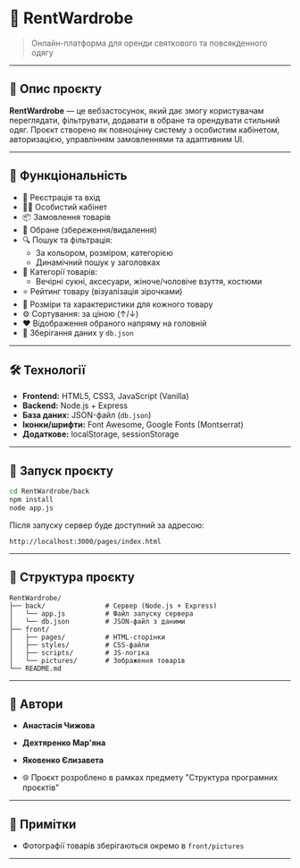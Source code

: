 # 👗 RentWardrobe

> Онлайн-платформа для оренди святкового та повсякденного одягу

---

## 📌 Опис проєкту

**RentWardrobe** — це вебзастосунок, який дає змогу користувачам переглядати, фільтрувати, додавати в обране та орендувати стильний одяг. Проєкт створено як повноцінну систему з особистим кабінетом, авторизацією, управлінням замовленнями та адаптивним UI.

---

## 🧩 Функціональність

- 🔐 Реєстрація та вхід
- 🙋‍♀️ Особистий кабінет
- 📦 Замовлення товарів
- 💖 Обране (збереження/видалення)
- 🔍 Пошук та фільтрація:
  - За кольором, розміром, категорією
  - Динамічний пошук у заголовках
- 🧾 Категорії товарів:
  - Вечірні сукні, аксесуари, жіноче/чоловіче взуття, костюми
- ⭐ Рейтинг товару (візуалізація зірочками)
- 📐 Розміри та характеристики для кожного товару
- ⚙️ Сортування: за ціною (↑/↓)
- ❤️ Відображення обраного напряму на головній
- 📄 Зберігання даних у `db.json`

---

## 🛠 Технології

- **Frontend:** HTML5, CSS3, JavaScript (Vanilla)
- **Backend:** Node.js + Express
- **База даних:** JSON-файл (`db.json`)
- **Іконки/шрифти:** Font Awesome, Google Fonts (Montserrat)
- **Додаткове:** localStorage, sessionStorage

---

## 🔧 Запуск проєкту

```bash
cd RentWardrobe/back
npm install
node app.js
```

Після запуску сервер буде доступний за адресою:

```
http://localhost:3000/pages/index.html
```

---

## 📁 Структура проєкту

```
RentWardrobe/
├── back/               # Сервер (Node.js + Express)
│   └── app.js          # Файл запуску сервера
│   └── db.json         # JSON-файл з даними
├── front/
│   ├── pages/          # HTML-сторінки
│   ├── styles/         # CSS-файли
│   ├── scripts/        # JS-логіка
│   └── pictures/       # Зображення товарів
└── README.md
```

---

## 👤 Автори

- **Анастасія Чижова**
- **Дехтяренко Мар'яна**
- **Яковенко Єлизавета**

- 🌐 Проєкт розроблено в рамках предмету "Структура програмних проєктів"

---

## 📎 Примітки

- Фотографії товарів зберігаються окремо в `front/pictures`

---

